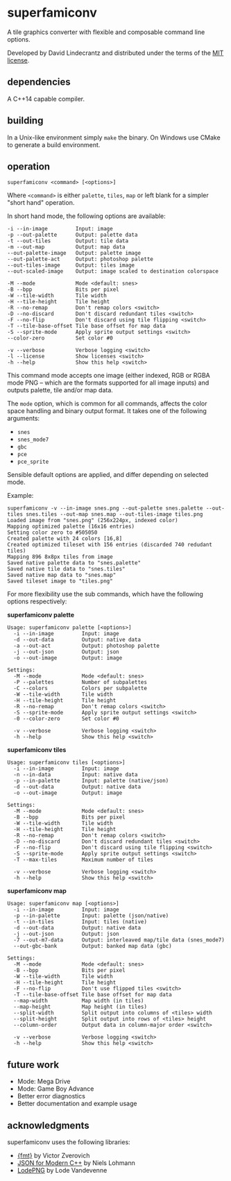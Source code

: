 # superfamiconv
A tile graphics converter with flexible and composable command line options.

Developed by David Lindecrantz and distributed under the terms of the [MIT license](./LICENSE).


## dependencies
A C++14 capable compiler.

## building
In a Unix-like environment simply `make` the binary. On Windows use CMake to generate a build environment.

## operation

	superfamiconv <command> [<options>]

Where `<command>` is either `palette`, `tiles`, `map` or left blank for a simpler "short hand" operation.

In short hand mode, the following options are available:

	-i --in-image         Input: image
	-p --out-palette      Output: palette data
	-t --out-tiles        Output: tile data
	-m --out-map          Output: map data
	--out-palette-image   Output: palette image
	--out-palette-act     Output: photoshop palette
	--out-tiles-image     Output: tiles image
	--out-scaled-image    Output: image scaled to destination colorspace

	-M --mode             Mode <default: snes>
	-B --bpp              Bits per pixel
	-W --tile-width       Tile width
	-H --tile-height      Tile height
	-R --no-remap         Don't remap colors <switch>
	-D --no-discard       Don't discard redundant tiles <switch>
	-F --no-flip          Don't discard using tile flipping <switch>
	-T --tile-base-offset Tile base offset for map data
	-S --sprite-mode      Apply sprite output settings <switch>
	--color-zero          Set color #0

	-v --verbose          Verbose logging <switch>
	-l --license          Show licenses <switch>
	-h --help             Show this help <switch>

This command mode accepts one image (either indexed, RGB or RGBA mode PNG – which are the formats supported for all image inputs) and outputs palette, tile and/or map data.

The `mode` option, which is common for all commands, affects the color space handling and binary output format. It takes one of the following arguments: 

* `snes` 
* `snes_mode7` 
* `gbc` 
* `pce` 
* `pce_sprite` 

Sensible default options are applied, and differ depending on selected mode.

Example:

	superfamiconv -v --in-image snes.png --out-palette snes.palette --out-tiles snes.tiles --out-map snes.map --out-tiles-image tiles.png
	Loaded image from "snes.png" (256x224px, indexed color)
	Mapping optimized palette (16x16 entries)
	Setting color zero to #505050
	Created palette with 24 colors [16,8]
	Created optimized tileset with 156 entries (discarded 740 redudant tiles)
	Mapping 896 8x8px tiles from image
	Saved native palette data to "snes.palette"
	Saved native tile data to "snes.tiles"
	Saved native map data to "snes.map"
	Saved tileset image to "tiles.png"


For more flexibility use the sub commands, which have the following options respectively:

**superfamiconv palette**

	Usage: superfamiconv palette [<options>]
	  -i --in-image         Input: image
	  -d --out-data         Output: native data
	  -a --out-act          Output: photoshop palette
	  -j --out-json         Output: json
	  -o --out-image        Output: image
	
	Settings:
	  -M --mode             Mode <default: snes>
	  -P --palettes         Number of subpalettes
	  -C --colors           Colors per subpalette
	  -W --tile-width       Tile width
	  -H --tile-height      Tile height
	  -R --no-remap         Don't remap colors <switch>
	  -S --sprite-mode      Apply sprite output settings <switch>
	  -0 --color-zero       Set color #0
	
	  -v --verbose          Verbose logging <switch>
	  -h --help             Show this help <switch>


**superfamiconv tiles**

	Usage: superfamiconv tiles [<options>]
	  -i --in-image         Input: image
	  -n --in-data          Input: native data
	  -p --in-palette       Input: palette (native/json)
	  -d --out-data         Output: native data
	  -o --out-image        Output: image

	Settings:
	  -M --mode             Mode <default: snes>
	  -B --bpp              Bits per pixel
	  -W --tile-width       Tile width
	  -H --tile-height      Tile height
	  -R --no-remap         Don't remap colors <switch>
	  -D --no-discard       Don't discard redundant tiles <switch>
	  -F --no-flip          Don't discard using tile flipping <switch>
	  -S --sprite-mode      Apply sprite output settings <switch>
	  -T --max-tiles        Maximum number of tiles

	  -v --verbose          Verbose logging <switch>
	  -h --help             Show this help <switch>


**superfamiconv map**

	Usage: superfamiconv map [<options>]
	  -i --in-image         Input: image
	  -p --in-palette       Input: palette (json/native)
	  -t --in-tiles         Input: tiles (native)
	  -d --out-data         Output: native data
	  -j --out-json         Output: json
	  -7 --out-m7-data      Output: interleaved map/tile data (snes_mode7)
	  --out-gbc-bank        Output: banked map data (gbc)

	Settings:
	  -M --mode             Mode <default: snes>
	  -B --bpp              Bits per pixel
	  -W --tile-width       Tile width
	  -H --tile-height      Tile height
	  -F --no-flip          Don't use flipped tiles <switch>
	  -T --tile-base-offset Tile base offset for map data
	  --map-width           Map width (in tiles)
	  --map-height          Map height (in tiles)
	  --split-width         Split output into columns of <tiles> width
	  --split-height        Split output into rows of <tiles> height
	  --column-order        Output data in column-major order <switch>

	  -v --verbose          Verbose logging <switch>
	  -h --help             Show this help <switch>


## future work
* Mode: Mega Drive
* Mode: Game Boy Advance
* Better error diagnostics
* Better documentation and example usage

## acknowledgments
superfamiconv uses the following libraries:

* [{fmt}](http://fmtlib.net) by Victor Zverovich
* [JSON for Modern C++](https://github.com/nlohmann/json) by Niels Lohmann
* [LodePNG](http://lodev.org/lodepng/) by Lode Vandevenne
